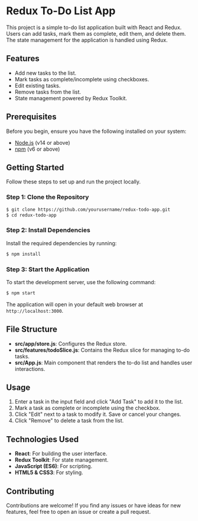 # Redux To-Do List App

This project is a simple to-do list application built with React and Redux. Users can add tasks, mark them as complete, edit them, and delete them. The state management for the application is handled using Redux.

## Features

- Add new tasks to the list.
- Mark tasks as complete/incomplete using checkboxes.
- Edit existing tasks.
- Remove tasks from the list.
- State management powered by Redux Toolkit.

## Prerequisites

Before you begin, ensure you have the following installed on your system:

- [Node.js](https://nodejs.org/) (v14 or above)
- [npm](https://www.npmjs.com/) (v6 or above)

## Getting Started

Follow these steps to set up and run the project locally.

### Step 1: Clone the Repository

```bash
$ git clone https://github.com/yourusername/redux-todo-app.git
$ cd redux-todo-app
```

### Step 2: Install Dependencies

Install the required dependencies by running:

```bash
$ npm install
```

### Step 3: Start the Application

To start the development server, use the following command:

```bash
$ npm start
```

The application will open in your default web browser at `http://localhost:3000`.

## File Structure

- **src/app/store.js**: Configures the Redux store.
- **src/features/todoSlice.js**: Contains the Redux slice for managing to-do tasks.
- **src/App.js**: Main component that renders the to-do list and handles user interactions.

## Usage

1. Enter a task in the input field and click "Add Task" to add it to the list.
2. Mark a task as complete or incomplete using the checkbox.
3. Click "Edit" next to a task to modify it. Save or cancel your changes.
4. Click "Remove" to delete a task from the list.

## Technologies Used

- **React**: For building the user interface.
- **Redux Toolkit**: For state management.
- **JavaScript (ES6)**: For scripting.
- **HTML5 & CSS3**: For styling.

## Contributing

Contributions are welcome! If you find any issues or have ideas for new features, feel free to open an issue or create a pull request.
